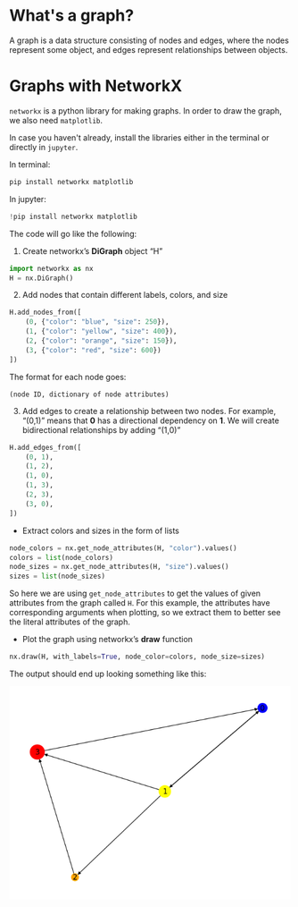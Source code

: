 # What's a graph?
A graph is a data structure consisting of nodes and edges, where the nodes represent some object, and edges represent relationships between objects.

# Graphs with NetworkX
`networkx` is a python library for making graphs.
In order to draw the graph, we also need `matplotlib`.

In case you haven't already, install the libraries either in the terminal or directly in `jupyter`.

In terminal:

```sh
pip install networkx matplotlib
```

In jupyter:

```python
!pip install networkx matplotlib
```

The code will go like the following:

1.   Create networkx’s **DiGraph** object “H”

```python
import networkx as nx
H = nx.DiGraph()
```

2.  Add nodes that contain different labels, colors, and size

```python
H.add_nodes_from([
	(0, {"color": "blue", "size": 250}),
	(1, {"color": "yellow", "size": 400}),
	(2, {"color": "orange", "size": 150}),
	(3, {"color": "red", "size": 600})
])
```

The format for each node goes:

```
(node ID, dictionary of node attributes)
```

3.  Add edges to create a relationship between two nodes. For example, “(0,1)” means that **0** has a directional dependency on **1**. We will create bidirectional relationships by adding “(1,0)”

```python
H.add_edges_from([
	(0, 1),
	(1, 2),
	(1, 0),
	(1, 3),
	(2, 3),
	(3, 0),
])
```

-   Extract colors and sizes in the form of lists

```python
node_colors = nx.get_node_attributes(H, "color").values()
colors = list(node_colors)
node_sizes = nx.get_node_attributes(H, "size").values()
sizes = list(node_sizes)
```

So here we are using `get_node_attributes` to get the values of given attributes from the graph called `H`.
For this example, the attributes have corresponding arguments when plotting, so we extract them to better see the literal attributes of the graph.

-   Plot the graph using networkx’s **draw** function

```python
nx.draw(H, with_labels=True, node_color=colors, node_size=sizes)
```

The output should end up looking something like this:

![](img/networkx_graph_example.png)


